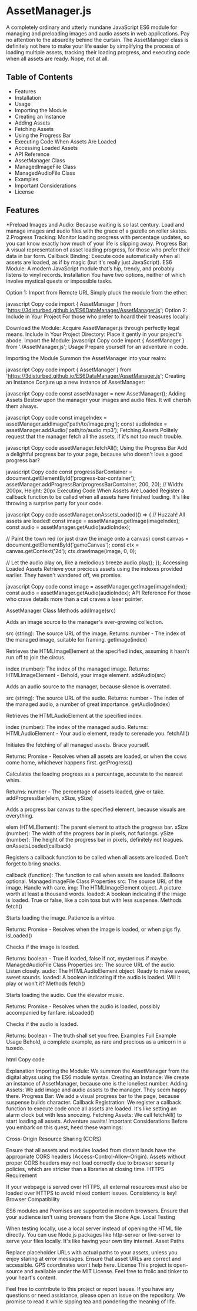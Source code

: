 # AssetManager.js
A completely ordinary and utterly mundane JavaScript ES6 module for managing and preloading images and audio assets in web applications. Pay no attention to the absurdity behind the curtain. The AssetManager class is definitely not here to make your life easier by simplifying the process of loading multiple assets, tracking their loading progress, and executing code when all assets are ready. Nope, not at all.

## Table of Contents
* Features
* Installation
* Usage
* Importing the Module
* Creating an Instance
* Adding Assets
* Fetching Assets
* Using the Progress Bar
* Executing Code When Assets Are Loaded
* Accessing Loaded Assets
* API Reference
* AssetManager Class
* ManagedImageFile Class
* ManagedAudioFile Class
* Examples
* Important Considerations
* License

## Features
*Preload Images and Audio: Because waiting is so last century. Load and manage images and audio files with the grace of a gazelle on roller skates.
2.Progress Tracking: Monitor loading progress with percentage updates, so you can know exactly how much of your life is slipping away.
Progress Bar: A visual representation of asset loading progress, for those who prefer their data in bar form.
Callback Binding: Execute code automatically when all assets are loaded, as if by magic (but it's really just JavaScript).
ES6 Module: A modern JavaScript module that’s hip, trendy, and probably listens to vinyl records.
Installation
You have two options, neither of which involve mystical quests or impossible tasks.

Option 1: Import from Remote URL
Simply pluck the module from the ether:

javascript
Copy code
import { AssetManager } from 'https://3disturbed.github.io/ES6DataManager/AssetManager.js';
Option 2: Include in Your Project
For those who prefer to hoard their treasures locally:

Download the Module: Acquire AssetManager.js through perfectly legal means.
Include in Your Project Directory: Place it gently in your project's abode.
Import the Module:
javascript
Copy code
import { AssetManager } from './AssetManager.js';
Usage
Prepare yourself for an adventure in code.

Importing the Module
Summon the AssetManager into your realm:

javascript
Copy code
import { AssetManager } from 'https://3disturbed.github.io/ES6DataManager/AssetManager.js';
Creating an Instance
Conjure up a new instance of AssetManager:

javascript
Copy code
const assetManager = new AssetManager();
Adding Assets
Bestow upon the manager your images and audio files. It will cherish them always.

javascript
Copy code
const imageIndex = assetManager.addImage('path/to/image.png');
const audioIndex = assetManager.addAudio('path/to/audio.mp3');
Fetching Assets
Politely request that the manager fetch all the assets, if it's not too much trouble.

javascript
Copy code
assetManager.fetchAll();
Using the Progress Bar
Add a delightful progress bar to your page, because who doesn't love a good progress bar?

javascript
Copy code
const progressBarContainer = document.getElementById('progress-bar-container');
assetManager.addProgressBar(progressBarContainer, 200, 20); // Width: 200px, Height: 20px
Executing Code When Assets Are Loaded
Register a callback function to be called when all assets have finished loading. It's like throwing a surprise party for your code.

javascript
Copy code
assetManager.onAssetsLoaded(() => {
  // Huzzah! All assets are loaded!
  const image = assetManager.getImage(imageIndex);
  const audio = assetManager.getAudio(audioIndex);

  // Paint the town red (or just draw the image onto a canvas)
  const canvas = document.getElementById('gameCanvas');
  const ctx = canvas.getContext('2d');
  ctx.drawImage(image, 0, 0);

  // Let the audio play on, like a melodious breeze
  audio.play();
});
Accessing Loaded Assets
Retrieve your precious assets using the indexes provided earlier. They haven't wandered off, we promise.

javascript
Copy code
const image = assetManager.getImage(imageIndex);
const audio = assetManager.getAudio(audioIndex);
API Reference
For those who crave details more than a cat craves a laser pointer.

AssetManager Class
Methods
addImage(src)

Adds an image source to the manager's ever-growing collection.

src (string): The source URL of the image.
Returns: number - The index of the managed image, suitable for framing.
getImage(index)

Retrieves the HTMLImageElement at the specified index, assuming it hasn't run off to join the circus.

index (number): The index of the managed image.
Returns: HTMLImageElement - Behold, your image element.
addAudio(src)

Adds an audio source to the manager, because silence is overrated.

src (string): The source URL of the audio.
Returns: number - The index of the managed audio, a number of great importance.
getAudio(index)

Retrieves the HTMLAudioElement at the specified index.

index (number): The index of the managed audio.
Returns: HTMLAudioElement - Your audio element, ready to serenade you.
fetchAll()

Initiates the fetching of all managed assets. Brace yourself.

Returns: Promise - Resolves when all assets are loaded, or when the cows come home, whichever happens first.
getProgress()

Calculates the loading progress as a percentage, accurate to the nearest whim.

Returns: number - The percentage of assets loaded, give or take.
addProgressBar(elem, xSize, ySize)

Adds a progress bar canvas to the specified element, because visuals are everything.

elem (HTMLElement): The parent element to attach the progress bar.
xSize (number): The width of the progress bar in pixels, not furlongs.
ySize (number): The height of the progress bar in pixels, definitely not leagues.
onAssetsLoaded(callback)

Registers a callback function to be called when all assets are loaded. Don't forget to bring snacks.

callback (function): The function to call when assets are loaded. Balloons optional.
ManagedImageFile Class
Properties
src: The source URL of the image. Handle with care.
img: The HTMLImageElement object. A picture worth at least a thousand words.
loaded: A boolean indicating if the image is loaded. True or false, like a coin toss but with less suspense.
Methods
fetch()

Starts loading the image. Patience is a virtue.

Returns: Promise - Resolves when the image is loaded, or when pigs fly.
isLoaded()

Checks if the image is loaded.

Returns: boolean - True if loaded, false if not, mysterious if maybe.
ManagedAudioFile Class
Properties
src: The source URL of the audio. Listen closely.
audio: The HTMLAudioElement object. Ready to make sweet, sweet sounds.
loaded: A boolean indicating if the audio is loaded. Will it play or won't it?
Methods
fetch()

Starts loading the audio. Cue the elevator music.

Returns: Promise - Resolves when the audio is loaded, possibly accompanied by fanfare.
isLoaded()

Checks if the audio is loaded.

Returns: boolean - The truth shall set you free.
Examples
Full Example Usage
Behold, a complete example, as rare and precious as a unicorn in a tuxedo.

html
Copy code
<!DOCTYPE html>
<html lang="en">
<head>
  <meta charset="UTF-8">
  <title>AssetManager Example</title>
</head>
<body>

<div id="progress-bar-container"></div>

<canvas id="gameCanvas" width="800" height="600"></canvas>

<script type="module">
  import { AssetManager } from 'https://3disturbed.github.io/ES6DataManager/AssetManager.js';

  const assetManager = new AssetManager();

  // Add assets (replace with your actual URLs, unless you enjoy 404 errors)
  const imageIndex = assetManager.addImage('https://example.com/path/to/image.png');
  const audioIndex = assetManager.addAudio('https://example.com/path/to/audio.mp3');

  // Add a progress bar (because who doesn't love watching bars fill up?)
  const progressBarContainer = document.getElementById('progress-bar-container');
  assetManager.addProgressBar(progressBarContainer, 200, 20);

  // Register a callback for when assets are loaded (party time!)
  assetManager.onAssetsLoaded(() => {
    const image = assetManager.getImage(imageIndex);
    const audio = assetManager.getAudio(audioIndex);

    // Draw the image onto the canvas (artistic talent not included)
    const canvas = document.getElementById('gameCanvas');
    const ctx = canvas.getContext('2d');
    ctx.drawImage(image, 0, 0);

    // Play the audio (earplugs optional)
    audio.play();
  });

  // Start fetching assets (and so the journey begins)
  assetManager.fetchAll();
</script>

</body>
</html>
Explanation
Importing the Module: We summon the AssetManager from the digital abyss using the ES6 module syntax.
Creating an Instance: We create an instance of AssetManager, because one is the loneliest number.
Adding Assets: We add image and audio assets to the manager. They seem happy there.
Progress Bar: We add a visual progress bar to the page, because suspense builds character.
Callback Registration: We register a callback function to execute code once all assets are loaded. It's like setting an alarm clock but with less snoozing.
Fetching Assets: We call fetchAll() to start loading all assets. Adventure awaits!
Important Considerations
Before you embark on this quest, heed these warnings:

Cross-Origin Resource Sharing (CORS)

Ensure that all assets and modules loaded from distant lands have the appropriate CORS headers (Access-Control-Allow-Origin).
Assets without proper CORS headers may not load correctly due to browser security policies, which are stricter than a librarian at closing time.
HTTPS Requirement

If your webpage is served over HTTPS, all external resources must also be loaded over HTTPS to avoid mixed content issues. Consistency is key!
Browser Compatibility

ES6 modules and Promises are supported in modern browsers.
Ensure that your audience isn't using browsers from the Stone Age.
Local Testing

When testing locally, use a local server instead of opening the HTML file directly.
You can use Node.js packages like http-server or live-server to serve your files locally. It's like having your own tiny internet.
Asset Paths

Replace placeholder URLs with actual paths to your assets, unless you enjoy staring at error messages.
Ensure that asset URLs are correct and accessible. GPS coordinates won't help here.
License
This project is open-source and available under the MIT License. Feel free to frolic and tinker to your heart's content.

Feel free to contribute to this project or report issues. If you have any questions or need assistance, please open an issue on the repository. We promise to read it while sipping tea and pondering the meaning of life.
